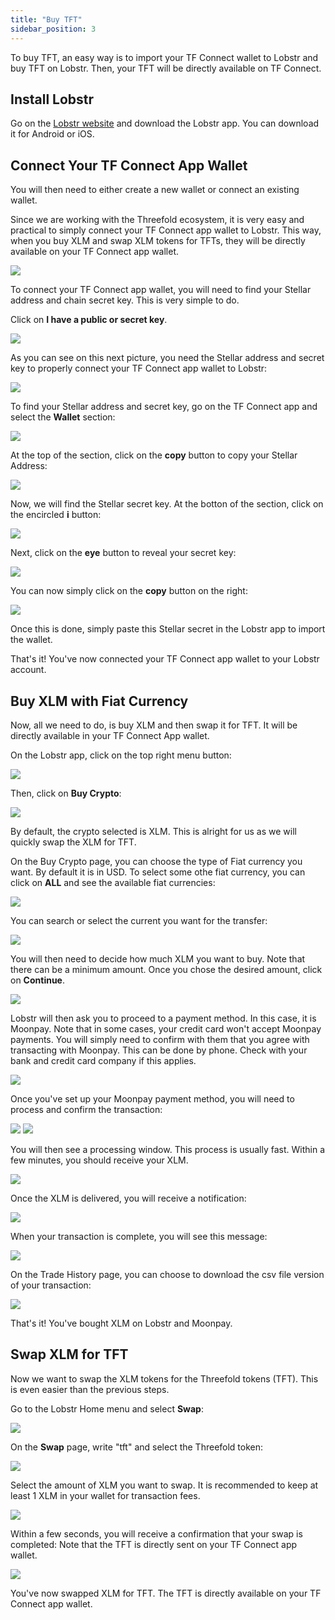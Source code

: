 ```yaml
---
title: "Buy TFT"
sidebar_position: 3
---
```


To buy TFT, an easy way is to import your TF Connect wallet to Lobstr and buy TFT on Lobstr. Then, your TFT will be directly available on TF Connect. 

## Install Lobstr

Go on the [Lobstr website](https://www.lobstr.co) and download the Lobstr app.
You can download it for Android or iOS.

## Connect Your TF Connect App Wallet

You will then need to either create a new wallet or connect an existing wallet.

Since we are working with the Threefold ecosystem, it is very easy and practical to simply connect your TF Connect app wallet to Lobstr. This way, when you buy XLM and swap XLM tokens for TFTs, they will be directly available on your TF Connect app wallet.

![](./img/gettft_11.png)

To connect your TF Connect app wallet, you will need to find your Stellar address and chain secret key.
This is very simple to do.

Click on **I have a public or secret key**.

![](./img/gettft_12.png)

As you can see on this next picture, you need the Stellar address and secret key to properly connect your TF Connect app wallet to Lobstr:

![](./img/gettft_18.png)

To find your Stellar address and secret key, go on the TF Connect app and select the **Wallet** section:

![](./img/gettft_13.png)

At the top of the section, click on the **copy** button to copy your Stellar Address:

![](./img/gettft_17.png)

Now, we will find the Stellar secret key.
At the botton of the section, click on the encircled **i** button:

![](./img/gettft_14.png)

Next, click on the **eye** button to reveal your secret key:

![](./img/gettft_15.png)

You can now simply click on the **copy** button on the right:

![](./img/gettft_16.png)

Once this is done, simply paste this Stellar secret in the Lobstr app to import the wallet.

That's it! You've now connected your TF Connect app wallet to your Lobstr account.

## Buy XLM with Fiat Currency

Now, all we need to do, is buy XLM and then swap it for TFT.
It will be directly available in your TF Connect App wallet.

On the Lobstr app, click on the top right menu button:

![](./img/gettft_19.png)

Then, click on **Buy Crypto**:

![](./img/gettft_20.png)

By default, the crypto selected is XLM. This is alright for us as we will quickly swap the XLM for TFT.

On the Buy Crypto page, you can choose the type of Fiat currency you want.
By default it is in USD. To select some othe fiat currency, you can click on **ALL** and see the available fiat currencies:

![](./img/gettft_21.png)

You can search or select the current you want for the transfer:

![](./img/gettft_22.png)

You will then need to decide how much XLM you want to buy. Note that there can be a minimum amount.
Once you chose the desired amount, click on **Continue**.

![](./img/gettft_23.png)

Lobstr will then ask you to proceed to a payment method. In this case, it is Moonpay.
Note that in some cases, your credit card won't accept Moonpay payments. You will simply need to confirm with them that you agree with transacting with Moonpay. This can be done by phone. Check with your bank and credit card company if this applies.

![](./img/gettft_24.png)

Once you've set up your Moonpay payment method, you will need to process and confirm the transaction:

![](./img/gettft_25.png)
![](./img/gettft_26.png)

You will then see a processing window.
This process is usually fast. Within a few minutes, you should receive your XLM.

![](./img/gettft_27.png)

Once the XLM is delivered, you will receive a notification:

![](./img/gettft_28.png)

When your transaction is complete, you will see this message:

![](./img/gettft_29.png)

On the Trade History page, you can choose to download the csv file version of your transaction:

![](./img/gettft_30.png)

That's it! You've bought XLM on Lobstr and Moonpay.

## Swap XLM for TFT

Now we want to swap the XLM tokens for the Threefold tokens (TFT).
This is even easier than the previous steps.

Go to the Lobstr Home menu and select **Swap**:

![](./img/gettft_31.png)

On the **Swap** page, write "tft" and select the Threefold token:

![](./img/gettft_32.png)

Select the amount of XLM you want to swap. It is recommended to keep at least 1 XLM in your wallet for transaction fees.

![](./img/gettft_33.png)

Within a few seconds, you will receive a confirmation that your swap is completed:
Note that the TFT is directly sent on your TF Connect app wallet.

![](./img/gettft_34.png)

You've now swapped XLM for TFT. The TFT is directly available on your TF Connect app wallet.